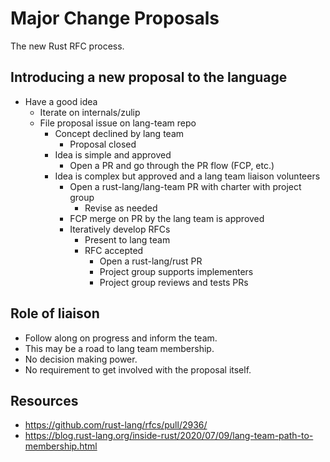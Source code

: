 # Major Change Proposals

The new Rust RFC process.

## Introducing a new proposal to the language

- Have a good idea
    - Iterate on internals/zulip
    - File proposal issue on lang-team repo
        - Concept declined by lang team
            - Proposal closed
        - Idea is simple and approved
            - Open a PR and go through the PR flow (FCP, etc.)
        - Idea is complex but approved and a lang team liaison volunteers
            - Open a rust-lang/lang-team PR with charter with project group
                - Revise as needed
            - FCP merge on PR by the lang team is approved
            - Iteratively develop RFCs
                - Present to lang team
                - RFC accepted
                    - Open a rust-lang/rust PR
                    - Project group supports implementers
                    - Project group reviews and tests PRs

## Role of liaison

- Follow along on progress and inform the team.
- This may be a road to lang team membership.
- No decision making power.
- No requirement to get involved with the proposal itself.

## Resources

- https://github.com/rust-lang/rfcs/pull/2936/
- https://blog.rust-lang.org/inside-rust/2020/07/09/lang-team-path-to-membership.html
